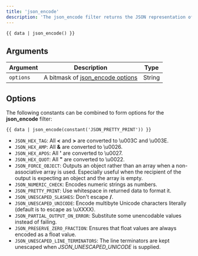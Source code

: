 ```yaml
---
title: 'json_encode'
description: 'The json_encode filter returns the JSON representation of a value.'
---
```


```canvas
{{ data | json_encode() }}
```

## Arguments

Argument  | Description                                              | Type
--------- | -------------------------------------------------------- | ------
`options` | A bitmask of [json_encode options](#options) | String

## Options

The following constants can be combined to form options for the **json_encode** filter:

```canvas
{{ data | json_encode(constant('JSON_PRETTY_PRINT')) }}
```

- `JSON_HEX_TAG`: All **<** and **>** are converted to \u003C and \u003E.
- `JSON_HEX_AMP`: All **&** are converted to \u0026.
- `JSON_HEX_APOS`: All **'** are converted to \u0027.
- `JSON_HEX_QUOT`: All **"** are converted to \u0022.
- `JSON_FORCE_OBJECT`: Outputs an object rather than an array when a non-associative array is used. Especially useful when the recipient of the output is expecting an object and the array is empty.
- `JSON_NUMERIC_CHECK`: Encodes numeric strings as numbers.
- `JSON_PRETTY_PRINT`: Use whitespace in returned data to format it.
- `JSON_UNESCAPED_SLASHES`: Don't escape **/**.
- `JSON_UNESCAPED_UNICODE`: Encode multibyte Unicode characters literally (default is to escape as \uXXXX).
- `JSON_PARTIAL_OUTPUT_ON_ERROR`: Substitute some unencodable values instead of failing.
- `JSON_PRESERVE_ZERO_FRACTION`: Ensures that float values are always encoded as a float value.
- `JSON_UNESCAPED_LINE_TERMINATORS`: The line terminators are kept unescaped when *JSON_UNESCAPED_UNICODE* is supplied.
